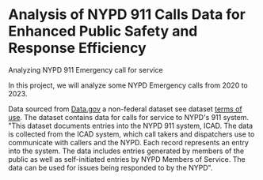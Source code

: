 # Analysis of NYPD 911 Calls Data for Enhanced Public Safety and Response Efficiency
Analyzing NYPD 911 Emergency call for service

In this project, we will analyze some NYPD Emergency calls from 2020 to 2023. 

Data sourced from [Data.gov](https://catalog.data.gov/dataset/nypd-calls-for-service) a non-federal dataset see dataset [terms of use](https://www.nyc.gov/home/terms-of-use.page). The dataset contains data for calls for service to NYPD's 911 system. "This dataset documents entries into the NYPD 911 system, ICAD. The data is collected from the ICAD system, which call takers and dispatchers use to communicate with callers and the NYPD. Each record represents an entry into the system. The data includes entries generated by members of the public as well as self-initiated entries by NYPD Members of Service. The data can be used for issues being responded to by the NYPD".
